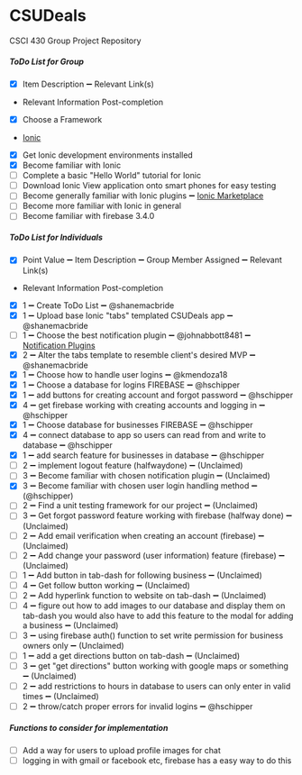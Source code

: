 # CSUDeals
CSCI 430 Group Project Repository

##### ToDo List for Group
- [x] Item Description :heavy_minus_sign: Relevant Link(s)
- Relevant Information Post-completion
- [x] Choose a Framework
- [Ionic](http://ionicframework.com/)
- [x] Get Ionic development environments installed
- [x] Become familiar with Ionic
- [ ] Complete a basic "Hello World" tutorial for Ionic
- [ ] Download Ionic View application onto smart phones for easy testing
- [ ] Become generally familiar with Ionic plugins :heavy_minus_sign: [Ionic Marketplace](https://market.ionic.io/plugins)
- [ ] Become more familiar with Ionic in general
- [ ] Become familiar with firebase 3.4.0

##### ToDo List for Individuals
- [x] Point Value :heavy_minus_sign: Item Description :heavy_minus_sign: Group Member Assigned :heavy_minus_sign: Relevant Link(s)
- Relevant Information Post-completion
- [x] 1 :heavy_minus_sign: Create ToDo List :heavy_minus_sign: @shanemacbride
- [x] 1 :heavy_minus_sign: Upload base Ionic "tabs" templated CSUDeals app :heavy_minus_sign: @shanemacbride
- [ ] 1 :heavy_minus_sign: Choose the best notification plugin :heavy_minus_sign: @johnabbott8481 :heavy_minus_sign: [Notification Plugins](https://market.ionic.io/search?q=notifications)
- [x] 2 :heavy_minus_sign: Alter the tabs template to resemble client's desired MVP :heavy_minus_sign: @shanemacbride
- [x] 1 :heavy_minus_sign: Choose how to handle user logins :heavy_minus_sign: @kmendoza18
- [x] 1 :heavy_minus_sign: Choose a database for logins FIREBASE :heavy_minus_sign: @hschipper
- [x] 1 :heavy_minus_sign: add buttons for creating account and forgot password :heavy_minus_sign: @hschipper
- [x] 4 :heavy_minus_sign: get firebase working with creating accounts and logging in :heavy_minus_sign: @hschipper
- [x] 1 :heavy_minus_sign: Choose database for businesses  FIREBASE :heavy_minus_sign: @hschipper
- [x] 4 :heavy_minus_sign: connect database to app so users can read from and write to database :heavy_minus_sign: @hschipper
- [x] 1 :heavy_minus_sign: add search feature for businesses in database :heavy_minus_sign: @hschipper
- [ ] 2 :heavy_minus_sign: implement logout feature (halfwaydone) :heavy_minus_sign: (Unclaimed)
- [ ] 3 :heavy_minus_sign: Become familiar with chosen notification plugin :heavy_minus_sign: (Unclaimed)
- [x] 3 :heavy_minus_sign: Become familiar with chosen user login handling method :heavy_minus_sign: (@hschipper)
- [ ] 2 :heavy_minus_sign: Find a unit testing framework for our project :heavy_minus_sign: (Unclaimed)
- [ ] 3 :heavy_minus_sign: Get forgot password feature working with firebase (halfway done) :heavy_minus_sign: (Unclaimed)
- [ ] 2 :heavy_minus_sign: Add email verification when creating an account (firebase) :heavy_minus_sign: (Unclaimed)
- [ ] 2 :heavy_minus_sign: Add change your password (user information) feature (firebase) :heavy_minus_sign: (Unclaimed)
- [ ] 1 :heavy_minus_sign: Add button in tab-dash for following business :heavy_minus_sign: (Unclaimed)
- [ ] 4 :heavy_minus_sign: Get follow button working :heavy_minus_sign: (Unclaimed)
- [ ] 2 :heavy_minus_sign: Add hyperlink function to website on tab-dash :heavy_minus_sign: (Unclaimed)
- [ ] 4 :heavy_minus_sign: figure out how to add images to our database and display them on tab-dash you would also have to add this feature to the modal for adding a business :heavy_minus_sign: (Unclaimed)
- [ ] 3 :heavy_minus_sign: using firebase auth() function to set write permission for business owners only :heavy_minus_sign: (Unclaimed)
- [ ] 1 :heavy_minus_sign: add a get directions button on tab-dash :heavy_minus_sign: (Unclaimed)
- [ ] 3 :heavy_minus_sign: get "get directions" button working with google maps or something :heavy_minus_sign: (Unclaimed)
- [ ] 2 :heavy_minus_sign: add restrictions to hours in database to users can only enter in valid times :heavy_minus_sign: (Unclaimed)
- [ ] 2 :heavy_minus_sign: throw/catch proper errors for invalid logins :heavy_minus_sign: @hschipper

##### Functions to consider for implementation
- [ ] Add a way for users to upload profile images for chat
- [ ] logging in with gmail or facebook etc, firebase has a easy way to do this
